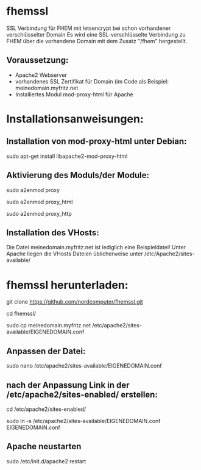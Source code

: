 # fhemssl
SSL Verbindung für FHEM mit letsencrypt bei schon vorhandener verschlüsselter Domain
Es wird eine SSL-verschlüsselte Verbindung zu FHEM über die vorhandene Domain mit dem Zusatz "/fhem" hergestellt.


## Voraussetzung: 
- Apache2 Webserver
- vorhandenes SSL Zertifikat für Domain (im Code als Beispiel: meinedomain.myfritz.net 
- Installiertes Modul mod-proxy-html für Apache

# Installationsanweisungen: 

## Installation von mod-proxy-html unter Debian:
sudo apt-get install libapache2-mod-proxy-html

## Aktivierung des Moduls/der Module:
sudo a2enmod proxy

sudo a2enmod proxy_html

sudo a2enmod proxy_http

## Installation des VHosts:
Die Datei meinedomain.myfritz.net ist lediglich eine Beispieldatei!
Unter Apache liegen die VHosts Dateien üblicherweise unter /etc/Apache2/sites-available/

# fhemssl herunterladen: 
git clone https://github.com/nordcomputer/fhemssl.git

cd fhemssl/

sudo cp meinedomain.myfritz.net /etc/apache2/sites-available/EIGENEDOMAIN.conf 

## Anpassen der Datei:
sudo nano /etc/apache2/sites-available/EIGENEDOMAIN.conf  

## nach der Anpassung Link in der /etc/apache2/sites-enabled/ erstellen:

cd /etc/apache2/sites-enabled/

sudo ln -s /etc/apache2/sites-available/EIGENEDOMAIN.conf EIGENEDOMAIN.conf

## Apache neustarten
sudo /etc/init.d/apache2 restart

